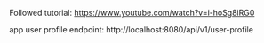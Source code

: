 Followed tutorial: https://www.youtube.com/watch?v=i-hoSg8iRG0

app user profile endpoint: http://localhost:8080/api/v1/user-profile
